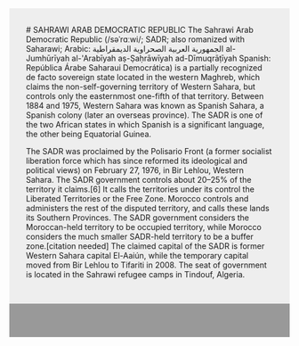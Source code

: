 <div class="tip" markdown="1" style="background:#eee;padding:30px;margin:0;">
# SAHRAWI ARAB DEMOCRATIC REPUBLIC
The Sahrawi Arab Democratic Republic (/səˈrɑːwi/; SADR; also romanized with Saharawi; Arabic: الجمهورية العربية الصحراوية الديمقراطية‎ al-Jumhūrīyah al-'Arabīyah aṣ-Ṣaḥrāwīyah ad-Dīmuqrāṭīyah Spanish: República Árabe Saharaui Democrática) is a partially recognized de facto sovereign state located in the western Maghreb, which claims the non-self-governing territory of Western Sahara, but controls only the easternmost one-fifth of that territory. Between 1884 and 1975, Western Sahara was known as Spanish Sahara, a Spanish colony (later an overseas province). The SADR is one of the two African states in which Spanish is a significant language, the other being Equatorial Guinea.<br/>

The SADR was proclaimed by the Polisario Front (a former socialist liberation force which has since reformed its ideological and political views) on February 27, 1976, in Bir Lehlou, Western Sahara. The SADR government controls about 20–25% of the territory it claims.[6] It calls the territories under its control the Liberated Territories or the Free Zone. Morocco controls and administers the rest of the disputed territory, and calls these lands its Southern Provinces. The SADR government considers the Moroccan-held territory to be occupied territory, while Morocco considers the much smaller SADR-held territory to be a buffer zone.[citation needed] The claimed capital of the SADR is former Western Sahara capital El-Aaiún, while the temporary capital moved from Bir Lehlou to Tifariti in 2008. The seat of government is located in the Sahrawi refugee camps in Tindouf, Algeria. 

</div>
<div class="tip" markdown="1" style="background:#999;padding:30px;margin:0;">
</div>
